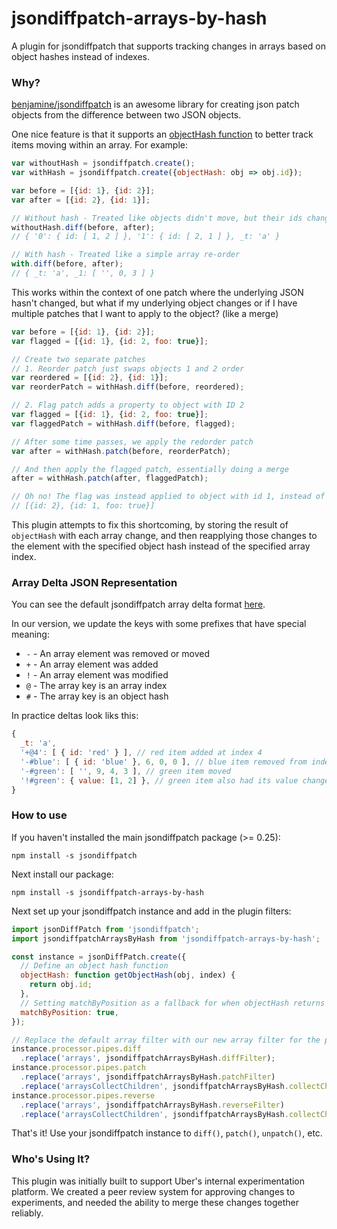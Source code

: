 # jsondiffpatch-arrays-by-hash

A plugin for jsondiffpatch that supports tracking changes in arrays based on object hashes instead of indexes.

### Why?

[benjamine/jsondiffpatch](https://github.com/benjamine/jsondiffpatch/commits/master) is an awesome library for creating json patch objects from the difference between two JSON objects.

One nice feature is that it supports an [objectHash function](https://github.com/benjamine/jsondiffpatch/blob/master/docs/arrays.md#an-object-hash) to better track items moving within an array. For example:

```js
var withoutHash = jsondiffpatch.create();
var withHash = jsondiffpatch.create({objectHash: obj => obj.id});

var before = [{id: 1}, {id: 2}];
var after = [{id: 2}, {id: 1}];

// Without hash - Treated like objects didn't move, but their ids changed
withoutHash.diff(before, after);
// { '0': { id: [ 1, 2 ] }, '1': { id: [ 2, 1 ] }, _t: 'a' }

// With hash - Treated like a simple array re-order
with.diff(before, after);
// { _t: 'a', _1: [ '', 0, 3 ] }
```

This works within the context of one patch where the underlying JSON hasn't changed, but what if my underlying object changes or if I have multiple patches that I want to apply to the object? (like a merge)

```js
var before = [{id: 1}, {id: 2}];
var flagged = [{id: 1}, {id: 2, foo: true}];

// Create two separate patches
// 1. Reorder patch just swaps objects 1 and 2 order
var reordered = [{id: 2}, {id: 1}];
var reorderPatch = withHash.diff(before, reordered);

// 2. Flag patch adds a property to object with ID 2
var flagged = [{id: 1}, {id: 2, foo: true}];
var flaggedPatch = withHash.diff(before, flagged);

// After some time passes, we apply the redorder patch
var after = withHash.patch(before, reorderPatch);

// And then apply the flagged patch, essentially doing a merge
after = withHash.patch(after, flaggedPatch);

// Oh no! The flag was instead applied to object with id 1, instead of 2
// [{id: 2}, {id: 1, foo: true}]
```

This plugin attempts to fix this shortcoming, by storing the result of `objectHash` with each array change, and then reapplying those changes to the element with the specified object hash instead of the specified array index.

### Array Delta JSON Representation

You can see the default jsondiffpatch array delta format [here](https://github.com/benjamine/jsondiffpatch/blob/master/docs/arrays.md#representation).

In our version, we update the keys with some prefixes that have special meaning:

- `-` - An array element was removed or moved
- `+` - An array element was added
- `!` - An array element was modified
- `@` - The array key is an array index
- `#` - The array key is an object hash

In practice deltas look liks this:

```js
{
  _t: 'a',
  '+@4': [ { id: 'red' } ], // red item added at index 4
  '-#blue': [ { id: 'blue' }, 6, 0, 0 ], // blue item removed from index 6
  '-#green': [ '', 9, 4, 3 ], // green item moved
  '!#green': { value: [1, 2] }, // green item also had its value changed
}
```

### How to use

If you haven't installed the main jsondiffpatch package (>= 0.25):

```
npm install -s jsondiffpatch
```

Next install our package:

```
npm install -s jsondiffpatch-arrays-by-hash
```

Next set up your jsondiffpatch instance and add in the plugin filters:

```js
import jsonDiffPatch from 'jsondiffpatch';
import jsondiffpatchArraysByHash from 'jsondiffpatch-arrays-by-hash';

const instance = jsonDiffPatch.create({
  // Define an object hash function
  objectHash: function getObjectHash(obj, index) {
    return obj.id;
  },
  // Setting matchByPosition as a fallback for when objectHash returns undefined can create smaller diffs
  matchByPosition: true,
});

// Replace the default array filter with our new array filter for the pipes we care about
instance.processor.pipes.diff
  .replace('arrays', jsondiffpatchArraysByHash.diffFilter);
instance.processor.pipes.patch
  .replace('arrays', jsondiffpatchArraysByHash.patchFilter)
  .replace('arraysCollectChildren', jsondiffpatchArraysByHash.collectChildrenPatchFilter);
instance.processor.pipes.reverse
  .replace('arrays', jsondiffpatchArraysByHash.reverseFilter)
  .replace('arraysCollectChildren', jsondiffpatchArraysByHash.collectChildrenReverseFilter);
```

That's it! Use your jsondiffpatch instance to `diff()`, `patch()`, `unpatch()`, etc.

### Who's Using It?

This plugin was initially built to support Uber's internal experimentation platform. We created a peer review system for approving changes to experiments, and needed the ability to merge these changes together reliably.
